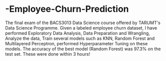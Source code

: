 # -Employee-Churn-Prediction
The final exam of the BACS3013 Data Science course offered by TARUMT's Data Science Programme. Given a labeled employee churn dataset, I have performed Exploratory Data Analysis, Data Preparation and Wrangling, Analyze the data, Train several models such as KNN, Random Forest and Multilayered Perceptron, performed Hyperparameter Tuning on these models. The accuracy of the best model (Random Forest) was 97.3% on the test set. These were done within 3 hours!
